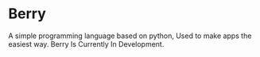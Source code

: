 # Berry
A simple programming language based on python, Used to make apps the easiest way.
Berry Is Currently In Development.
